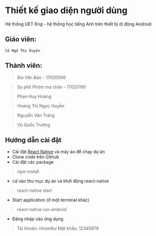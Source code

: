 # Thiết kế giao diện người dùng

Hệ thống UET-Eng - hệ thống học tiếng Anh trên thiết bị di động Android

## Giáo viên:

```
Cô Ngô Thị Duyên
```

## Thành viên:

> Bùi Văn Bảo - 17020599

> Sụ phít Phôm ma chăn - 17020190

> Phan Huy Hoàng

> Hoàng Thị Ngọc Huyền

> Nguyễn Văn Tráng

> Vũ Quốc Trưởng

## Hướng dẫn cài đặt
* Cài đặt [React Native](https://reactnative.dev/docs/getting-started.html) và máy áo để chạy dự án
* Clone code trên Github
* Cài đặt các package
> npm install
* cd vào thư mục dự án và khởi động react-native
> react-native start
* Start application (ở một terminal khác)
> react-native run-android
* Đăng nhập vào ứng dụng
> Tài khoản: nhom8ui
> Mật khẩu: 12345678
